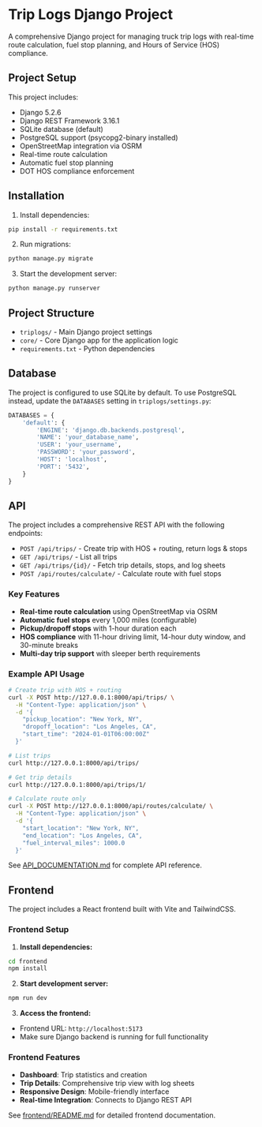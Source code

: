 # Trip Logs Django Project

A comprehensive Django project for managing truck trip logs with real-time route calculation, fuel stop planning, and Hours of Service (HOS) compliance.

## Project Setup

This project includes:
- Django 5.2.6
- Django REST Framework 3.16.1
- SQLite database (default)
- PostgreSQL support (psycopg2-binary installed)
- OpenStreetMap integration via OSRM
- Real-time route calculation
- Automatic fuel stop planning
- DOT HOS compliance enforcement

## Installation

1. Install dependencies:
```bash
pip install -r requirements.txt
```

2. Run migrations:
```bash
python manage.py migrate
```

3. Start the development server:
```bash
python manage.py runserver
```

## Project Structure

- `triplogs/` - Main Django project settings
- `core/` - Core Django app for the application logic
- `requirements.txt` - Python dependencies

## Database

The project is configured to use SQLite by default. To use PostgreSQL instead, update the `DATABASES` setting in `triplogs/settings.py`:

```python
DATABASES = {
    'default': {
        'ENGINE': 'django.db.backends.postgresql',
        'NAME': 'your_database_name',
        'USER': 'your_username',
        'PASSWORD': 'your_password',
        'HOST': 'localhost',
        'PORT': '5432',
    }
}
```

## API

The project includes a comprehensive REST API with the following endpoints:

- `POST /api/trips/` - Create trip with HOS + routing, return logs & stops
- `GET /api/trips/` - List all trips
- `GET /api/trips/{id}/` - Fetch trip details, stops, and log sheets
- `POST /api/routes/calculate/` - Calculate route with fuel stops

### Key Features

- **Real-time route calculation** using OpenStreetMap via OSRM
- **Automatic fuel stops** every 1,000 miles (configurable)
- **Pickup/dropoff stops** with 1-hour duration each
- **HOS compliance** with 11-hour driving limit, 14-hour duty window, and 30-minute breaks
- **Multi-day trip support** with sleeper berth requirements

### Example API Usage

```bash
# Create trip with HOS + routing
curl -X POST http://127.0.0.1:8000/api/trips/ \
  -H "Content-Type: application/json" \
  -d '{
    "pickup_location": "New York, NY",
    "dropoff_location": "Los Angeles, CA",
    "start_time": "2024-01-01T06:00:00Z"
  }'

# List trips
curl http://127.0.0.1:8000/api/trips/

# Get trip details
curl http://127.0.0.1:8000/api/trips/1/

# Calculate route only
curl -X POST http://127.0.0.1:8000/api/routes/calculate/ \
  -H "Content-Type: application/json" \
  -d '{
    "start_location": "New York, NY",
    "end_location": "Los Angeles, CA",
    "fuel_interval_miles": 1000.0
  }'
```

See [API_DOCUMENTATION.md](API_DOCUMENTATION.md) for complete API reference.

## Frontend

The project includes a React frontend built with Vite and TailwindCSS.

### Frontend Setup

1. **Install dependencies:**
```bash
cd frontend
npm install
```

2. **Start development server:**
```bash
npm run dev
```

3. **Access the frontend:**
- Frontend URL: `http://localhost:5173`
- Make sure Django backend is running for full functionality

### Frontend Features

- **Dashboard**: Trip statistics and creation
- **Trip Details**: Comprehensive trip view with log sheets
- **Responsive Design**: Mobile-friendly interface
- **Real-time Integration**: Connects to Django REST API

See [frontend/README.md](frontend/README.md) for detailed frontend documentation.
